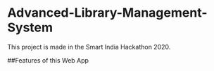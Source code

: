 # Advanced-Library-Management-System
This project is made in the Smart India Hackathon 2020.

##Features of this Web App

